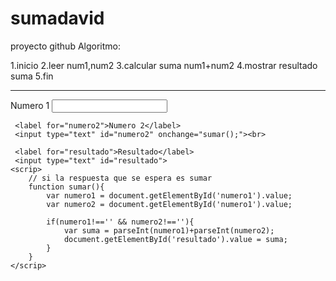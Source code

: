 # sumadavid
proyecto github
Algoritmo:

1.inicio
2.leer num1,num2
3.calcular
suma num1+num2
4.mostrar resultado suma
5.fin


---------------------------------------------------------------
<html>
  <body>
     <label for="numero1">Numero 1</label>
     <input type="text" id="numero1" onchange="sumar();"><br>

     <label for="numero2">Numero 2</label>
     <input type="text" id="numero2" onchange="sumar();"><br>

     <label for="resultado">Resultado</label>
     <input type="text" id="resultado">
    <scrip>
        // si la respuesta que se espera es sumar
        function sumar(){
            var numero1 = document.getElementById('numero1').value;
            var numero2 = document.getElementById('numero1').value;
            
            if(numero1!=='' && numero2!==''){
                var suma = parseInt(numero1)+parseInt(numero2);
                document.getElementById('resultado').value = suma;
            }
        }
    </scrip>
   </body>
</html>
